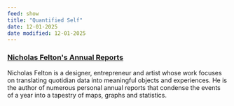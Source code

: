 ```yaml
---
feed: show
title: "Quantified Self"
date: 12-01-2025
date modified: 12-01-2025
---
```

### [Nicholas Felton's Annual Reports](http://feltron.com/)
Nicholas Felton is a designer, entrepreneur and artist whose work focuses on translating quotidian data into meaningful objects and experiences. He is the author of numerous personal annual reports that condense the events of a year into a tapestry of maps, graphs and statistics.
